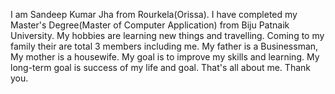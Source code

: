 I am Sandeep Kumar Jha from Rourkela(Orissa). I have completed my Master's Degree(Master of Computer Application) from Biju Patnaik University.
My hobbies are learning new things and travelling.
Coming to my family their are total 3 members including me.
My father is a Businessman, My mother is a housewife.
My goal is to improve my skills and learning.
My long-term goal is success of my life and goal.
That's all about me. Thank you.
